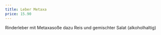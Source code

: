 ```yaml
---
title: Leber Metaxa
price: 15.90
---
```


Rinderleber mit Metaxasoße dazu Reis und gemischter Salat (alkoholhaltig)
